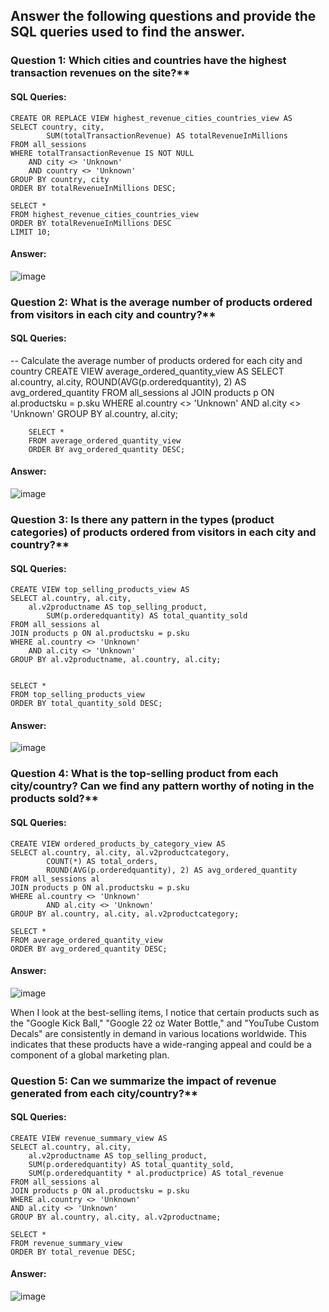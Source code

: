 ## Answer the following questions and provide the SQL queries used to find the answer.

    
### Question 1: Which cities and countries have the highest transaction revenues on the site?**


#### SQL Queries:

	CREATE OR REPLACE VIEW highest_revenue_cities_countries_view AS
	SELECT country, city,
	    	SUM(totalTransactionRevenue) AS totalRevenueInMillions
	FROM all_sessions
	WHERE totalTransactionRevenue IS NOT NULL
	  	AND city <> 'Unknown'
	  	AND country <> 'Unknown'
	GROUP BY country, city
	ORDER BY totalRevenueInMillions DESC;
	
	SELECT *
	FROM highest_revenue_cities_countries_view
	ORDER BY totalRevenueInMillions DESC
	LIMIT 10;

#### Answer:

![image](https://github.com/Nathan-13/SQL-Project/assets/28906249/4ef4032d-40f8-4ba6-931a-d27e5e8a5fec)


### Question 2: What is the average number of products ordered from visitors in each city and country?**


#### SQL Queries:

-- Calculate the average number of products ordered for each city and country
		CREATE VIEW average_ordered_quantity_view AS
		SELECT al.country, al.city, 
			ROUND(AVG(p.orderedquantity), 2) AS avg_ordered_quantity
		FROM all_sessions al
		JOIN products p ON al.productsku = p.sku
		WHERE al.country <> 'Unknown'
			AND al.city <> 'Unknown'
		GROUP BY al.country, al.city;
		
		SELECT *
		FROM average_ordered_quantity_view
		ORDER BY avg_ordered_quantity DESC;


#### Answer:

![image](https://github.com/Nathan-13/SQL-Project/assets/28906249/1d98b73a-2640-4a10-aa64-df914525e104)



### Question 3: Is there any pattern in the types (product categories) of products ordered from visitors in each city and country?**


#### SQL Queries:

	CREATE VIEW top_selling_products_view AS
	SELECT al.country, al.city,
		al.v2productname AS top_selling_product,
	    	SUM(p.orderedquantity) AS total_quantity_sold
	FROM all_sessions al
	JOIN products p ON al.productsku = p.sku
	WHERE al.country <> 'Unknown'
		AND al.city <> 'Unknown'
	GROUP BY al.v2productname, al.country, al.city;
	
	
	SELECT *
	FROM top_selling_products_view
	ORDER BY total_quantity_sold DESC;


#### Answer:

![image](https://github.com/Nathan-13/SQL-Project/assets/28906249/e4046ffd-4174-467d-90dd-0c021b0a8353)




### Question 4: What is the top-selling product from each city/country? Can we find any pattern worthy of noting in the products sold?**


#### SQL Queries:

	CREATE VIEW ordered_products_by_category_view AS
	SELECT al.country, al.city, al.v2productcategory,
	    	COUNT(*) AS total_orders,
	    	ROUND(AVG(p.orderedquantity), 2) AS avg_ordered_quantity
	FROM all_sessions al
	JOIN products p ON al.productsku = p.sku
	WHERE al.country <> 'Unknown'
	    	AND al.city <> 'Unknown'
	GROUP BY al.country, al.city, al.v2productcategory;
	
	SELECT *
	FROM average_ordered_quantity_view
	ORDER BY avg_ordered_quantity DESC;


#### Answer:

![image](https://github.com/Nathan-13/SQL-Project/assets/28906249/c7e518ae-a42a-4157-82a6-5e3e13ce7270)




When I look at the best-selling items, I notice that certain products such as the "Google Kick Ball," "Google 22 oz Water Bottle," and "YouTube Custom Decals" are consistently in demand in various locations worldwide. This indicates that these products have a wide-ranging appeal and could be a component of a global marketing plan.

### Question 5: Can we summarize the impact of revenue generated from each city/country?**

#### SQL Queries:

	CREATE VIEW revenue_summary_view AS
	SELECT al.country, al.city,
		al.v2productname AS top_selling_product,
		SUM(p.orderedquantity) AS total_quantity_sold,
		SUM(p.orderedquantity * al.productprice) AS total_revenue
	FROM all_sessions al
	JOIN products p ON al.productsku = p.sku
	WHERE al.country <> 'Unknown'
	AND al.city <> 'Unknown'
	GROUP BY al.country, al.city, al.v2productname;
	
	SELECT *
	FROM revenue_summary_view
	ORDER BY total_revenue DESC;

#### Answer:

![image](https://github.com/Nathan-13/SQL-Project/assets/28906249/184955e1-1ede-4e39-9e68-2d37c4c3b7fd)






